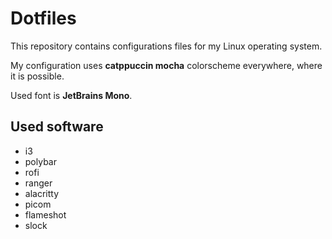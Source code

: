# Dotfiles
This repository contains configurations files for my Linux operating system.

My configuration uses **catppuccin mocha** colorscheme everywhere, where it is possible.

Used font is **JetBrains Mono**.

## Used software
- i3
- polybar
- rofi
- ranger
- alacritty
- picom
- flameshot
- slock
